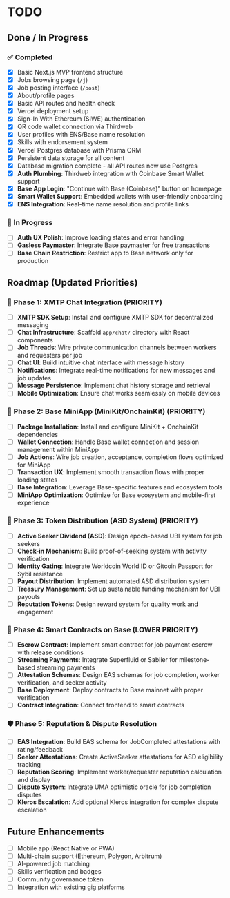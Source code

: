# TODO

## Done / In Progress

### ✅ Completed
- [x] Basic Next.js MVP frontend structure
- [x] Jobs browsing page (`/j`)
- [x] Job posting interface (`/post`)
- [x] About/profile pages
- [x] Basic API routes and health check
- [x] Vercel deployment setup
- [x] Sign-In With Ethereum (SIWE) authentication
- [x] QR code wallet connection via Thirdweb
- [x] User profiles with ENS/Base name resolution
- [x] Skills with endorsement system
- [x] Vercel Postgres database with Prisma ORM
- [x] Persistent data storage for all content
- [x] Database migration complete - all API routes now use Postgres
- [x] **Auth Plumbing**: Thirdweb integration with Coinbase Smart Wallet support
- [x] **Base App Login**: "Continue with Base (Coinbase)" button on homepage
- [x] **Smart Wallet Support**: Embedded wallets with user-friendly onboarding
- [x] **ENS Integration**: Real-time name resolution and profile links

### 🔄 In Progress
- [ ] **Auth UX Polish**: Improve loading states and error handling
- [ ] **Gasless Paymaster**: Integrate Base paymaster for free transactions
- [ ] **Base Chain Restriction**: Restrict app to Base network only for production

## Roadmap (Updated Priorities)

### 🥇 Phase 1: XMTP Chat Integration (PRIORITY)
- [ ] **XMTP SDK Setup**: Install and configure XMTP SDK for decentralized messaging
- [ ] **Chat Infrastructure**: Scaffold `app/chat/` directory with React components
- [ ] **Job Threads**: Wire private communication channels between workers and requesters per job
- [ ] **Chat UI**: Build intuitive chat interface with message history
- [ ] **Notifications**: Integrate real-time notifications for new messages and job updates
- [ ] **Message Persistence**: Implement chat history storage and retrieval
- [ ] **Mobile Optimization**: Ensure chat works seamlessly on mobile devices

### 🥈 Phase 2: Base MiniApp (MiniKit/OnchainKit) (PRIORITY) 
- [ ] **Package Installation**: Install and configure MiniKit + OnchainKit dependencies
- [ ] **Wallet Connection**: Handle Base wallet connection and session management within MiniApp
- [ ] **Job Actions**: Wire job creation, acceptance, completion flows optimized for MiniApp
- [ ] **Transaction UX**: Implement smooth transaction flows with proper loading states
- [ ] **Base Integration**: Leverage Base-specific features and ecosystem tools
- [ ] **MiniApp Optimization**: Optimize for Base ecosystem and mobile-first experience

### 🥉 Phase 3: Token Distribution (ASD System) (PRIORITY)
- [ ] **Active Seeker Dividend (ASD)**: Design epoch-based UBI system for job seekers
- [ ] **Check-in Mechanism**: Build proof-of-seeking system with activity verification
- [ ] **Identity Gating**: Integrate Worldcoin World ID or Gitcoin Passport for Sybil resistance
- [ ] **Payout Distribution**: Implement automated ASD distribution system
- [ ] **Treasury Management**: Set up sustainable funding mechanism for UBI payouts
- [ ] **Reputation Tokens**: Design reward system for quality work and engagement

### 🔧 Phase 4: Smart Contracts on Base (LOWER PRIORITY)
- [ ] **Escrow Contract**: Implement smart contract for job payment escrow with release conditions
- [ ] **Streaming Payments**: Integrate Superfluid or Sablier for milestone-based streaming payments
- [ ] **Attestation Schemas**: Design EAS schemas for job completion, worker verification, and seeker activity
- [ ] **Base Deployment**: Deploy contracts to Base mainnet with proper verification
- [ ] **Contract Integration**: Connect frontend to smart contracts

### 🛡️ Phase 5: Reputation & Dispute Resolution
- [ ] **EAS Integration**: Build EAS schema for JobCompleted attestations with rating/feedback
- [ ] **Seeker Attestations**: Create ActiveSeeker attestations for ASD eligibility tracking
- [ ] **Reputation Scoring**: Implement worker/requester reputation calculation and display
- [ ] **Dispute System**: Integrate UMA optimistic oracle for job completion disputes
- [ ] **Kleros Escalation**: Add optional Kleros integration for complex dispute escalation

## Future Enhancements
- [ ] Mobile app (React Native or PWA)
- [ ] Multi-chain support (Ethereum, Polygon, Arbitrum)
- [ ] AI-powered job matching
- [ ] Skills verification and badges
- [ ] Community governance token
- [ ] Integration with existing gig platforms